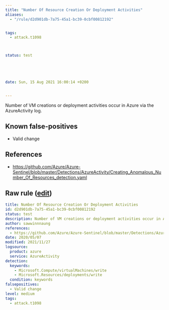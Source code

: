 ```yaml
---
title: "Number Of Resource Creation Or Deployment Activities"
aliases:
  - "/rule/d2d901db-7a75-45a1-bc39-0cbf00812192"


tags:
  - attack.t1098



status: test





date: Sun, 15 Aug 2021 16:00:14 +0200


---
```


Number of VM creations or deployment activities occur in Azure via the AzureActivity log.

<!--more-->


## Known false-positives

* Valid change



## References

* https://github.com/Azure/Azure-Sentinel/blob/master/Detections/AzureActivity/Creating_Anomalous_Number_Of_Resources_detection.yaml


## Raw rule ([edit](https://github.com/SigmaHQ/sigma/edit/master/rules/cloud/azure/azure_creating_number_of_resources_detection.yml))
```yaml
title: Number Of Resource Creation Or Deployment Activities
id: d2d901db-7a75-45a1-bc39-0cbf00812192
status: test
description: Number of VM creations or deployment activities occur in Azure via the AzureActivity log.
author: sawwinnnaung
references:
  - https://github.com/Azure/Azure-Sentinel/blob/master/Detections/AzureActivity/Creating_Anomalous_Number_Of_Resources_detection.yaml
date: 2020/05/07
modified: 2021/11/27
logsource:
  product: azure
  service: AzureActivity
detection:
  keywords:
    - Microsoft.Compute/virtualMachines/write
    - Microsoft.Resources/deployments/write
  condition: keywords
falsepositives:
  - Valid change
level: medium
tags:
  - attack.t1098

```
